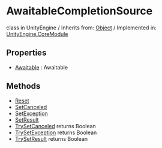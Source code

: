 # AwaitableCompletionSource
class in UnityEngine
 / Inherits from: <a href="https://docs.unity3d.com/6000.0/Documentation/ScriptReference/Object.html">Object</a> / Implemented in: <a href="https://docs.unity3d.com/6000.0/Documentation/ScriptReference/UnityEngine.CoreModule.html">UnityEngine.CoreModule</a>
## Properties
- <a href="https://docs.unity3d.com/6000.0/Documentation/ScriptReference/AwaitableCompletionSource-Awaitable.html">Awaitable</a> : Awaitable
## Methods
- <a href="https://docs.unity3d.com/6000.0/Documentation/ScriptReference/AwaitableCompletionSource.Reset.html">Reset</a>
- <a href="https://docs.unity3d.com/6000.0/Documentation/ScriptReference/AwaitableCompletionSource.SetCanceled.html">SetCanceled</a>
- <a href="https://docs.unity3d.com/6000.0/Documentation/ScriptReference/AwaitableCompletionSource.SetException.html">SetException</a>
- <a href="https://docs.unity3d.com/6000.0/Documentation/ScriptReference/AwaitableCompletionSource.SetResult.html">SetResult</a>
- <a href="https://docs.unity3d.com/6000.0/Documentation/ScriptReference/AwaitableCompletionSource.TrySetCanceled.html">TrySetCanceled</a> returns Boolean
- <a href="https://docs.unity3d.com/6000.0/Documentation/ScriptReference/AwaitableCompletionSource.TrySetException.html">TrySetException</a> returns Boolean
- <a href="https://docs.unity3d.com/6000.0/Documentation/ScriptReference/AwaitableCompletionSource.TrySetResult.html">TrySetResult</a> returns Boolean
